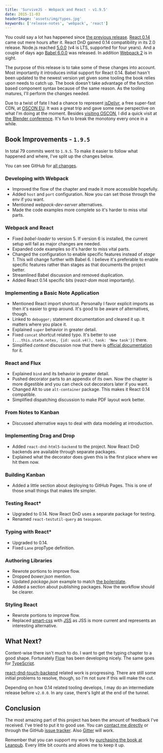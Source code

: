 ```yaml
---
title: 'SurviveJS - Webpack and React - v1.9.5'
date: 2015-11-03
headerImage: 'assets/img/types.jpg'
keywords: ['release-notes', 'webpack', 'react']
---
```


You could say a lot has happened since [the previous release](./survivejs-19). [React 0.14](https://facebook.github.io/react/blog/2015/10/07/react-v0.14.html) came out mere hours after it. React DnD gained 0.14 compatibility in its 2.0 release. Node.js reached [5.0.0](https://nodejs.org/en/blog/release/v5.0.0/) (v4 is LTS, supported for four years). And a couple of days ago [Babel 6.0.0](https://babeljs.io/blog/2015/10/29/6.0.0) was released. In addition [Webpack 2](https://github.com/webpack/webpack/pull/861) is in sight.

The purpose of this release is to take some of these changes into account. Most importantly it introduces initial support for React 0.14. Babel hasn't been updated to the newest version yet given some tooling the book relies upon needs to catch up. The book doesn't take advantage of the function based component syntax because of the same reason. As the tooling matures, I'll perform the changes needed.

Due to a twist of fate I had a chance to represent [jsDelivr](http://www.jsdelivr.com/), a free super-fast CDN, at [OSCON EU](http://conferences.oreilly.com/oscon/open-source-eu-2015). It was a great trip and gave some new perspective on what I'm doing at the moment. Besides [visiting OSCON](http://www.nixtu.info/2015/10/thoughts-on-oscon-2015-amsterdam.html), I did a quick visit at [the Blender conference](http://www.nixtu.info/2015/10/thoughts-on-blender-conference-2015.html). It's fun to break the monotony every once in a while.

## Book Improvements - `1.9.5`

In total 79 commits went to `1.9.5`. To make it easier to follow what happened and where, I've split up the changes below.

You can see GitHub for [all changes](https://github.com/survivejs/webpack_react/compare/v1.9.0...v1.9.5).

### Developing with Webpack

* Improved the flow of the chapter and made it more accessible hopefully.
* Added `host` and `port` configuration. Now you can set those through the env if you want.
* Mentioned *webpack-dev-server* alternatives.
* Made the code examples more complete so it's harder to miss vital parts.

### Webpack and React

* Fixed *babel-loader* to version 5. If version 6 is installed, the current setup will fail as major changes are needed.
* Expanded code examples so it's harder to miss vital parts.
* Changed the configuration to enable specific features instead of *stage 1*. This will change further with Babel 6. I believe it's preferable to enable specific features rather than stages as that documents the project better.
* Streamlined Babel discussion and removed duplication.
* Added React 0.14 specific bits (*react-dom* most importantly).

### Implementing a Basic Note Application

* Mentioned React import shortcut. Personally I favor explicit imports as then it's easier to grep around. It's good to be aware of alternatives, though.
* Linked to `debugger;` statement documentation and cleared it up. It matters where you place it.
* Explained `super` behavior in greater detail.
* Fixed `concat` shortcut related typo. It's better to use `[...this.state.notes, {id: uuid.v4(), task: 'New task'}]` there.
* Simplified *context* discussion now that there is [official documentation](https://facebook.github.io/react/docs/context.html) for it.

### React and Flux

* Explained `bind` and its behavior in greater detail.
* Pushed decorator parts to an appendix of its own. Now the chapter is more digestible and you can check out decorators later if you want.
* Changed Alt to use `alt-container` package. This makes it React 0.14 compatible.
* Simplified dispatching discussion to make PDF layout work better.

### From Notes to Kanban

* Discussed alternative ways to deal with data modeling at introduction.

### Implementing Drag and Drop

* Added `react-dnd-html5-backend` to the project. Now React DnD backends are available through separate packages.
* Explained what the decorator does given this is the first place where we hit them now.

### Building Kanban

* Added a little section about deploying to GitHub Pages. This is one of those small things that makes life simpler.

### Testing React*

* Upgraded to 0.14. Now React DnD uses a separate package for testing.
* Renamed `react-testutil-query` as `teaspoon`.

### Typing with React*

* Upgraded to 0.14.
* Fixed `Lane` propType definition.

### Authoring Libraries

* Rewrote portions to improve flow.
* Dropped *bower.json* mention.
* Updated *package.json* example to match [the boilerplate](https://survivejs.github.io/react-component-boilerplate/).
* Added a section about publishing packages. Now the workflow should be clearer.

### Styling React

* Rewrote portions to improve flow.
* Replaced [smart-css](https://github.com/hackhat/smart-css) with [JSS](https://github.com/jsstyles/jss) as JSS is more current and represents an interesting alternative.

## What Next?

Content-wise there isn't much to do. I want to get the typing chapter to a good shape. Fortunately [Flow](http://flowtype.org/) has been developing nicely. The same goes for [TypeScript](http://www.typescriptlang.org/).

[react-dnd-touch-backend](https://github.com/yahoo/react-dnd-touch-backend) related work is progressing. There are still some initial problems to resolve, though, so I'm not sure if this will make the cut.

Depending on how 0.14 related tooling develops, I may do an intermediate release before `v2.0.0`. In any case, there's light at the end of the tunnel.

## Conclusion

The most amazing part of this project has been the amount of feedback I've received. I've tried to put it to good use. You can [contact me directly](mailto:info@survivejs.com) or through the GitHub [issue tracker](https://github.com/survivejs/webpack_react/issues). Also [Gitter](https://gitter.im/survivejs/webpack_react) will work.

Remember that you can support my work by [purchasing the book at Leanpub](https://leanpub.com/survivejs_webpack_react). Every little bit counts and allows me to keep it up.
